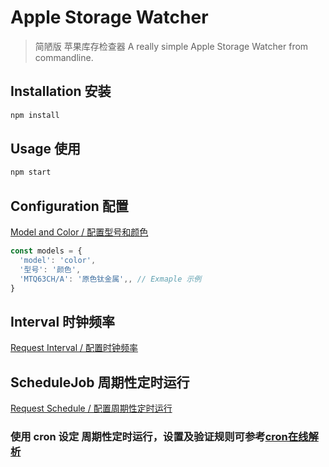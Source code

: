 # Apple Storage Watcher

> 简陋版 苹果库存检查器
> A really simple Apple Storage Watcher from commandline.

## Installation 安装

```bash
npm install
```

## Usage 使用

```bash
npm start
```

## Configuration 配置

[Model and Color / 配置型号和颜色](src/index.js#L9)

```javascript
const models = {
  'model': 'color',
  '型号': '颜色',
  'MTQ63CH/A': '原色钛金属',, // Exmaple 示例
}
```

## Interval 时钟频率

[Request Interval / 配置时钟频率](src/index.js#L64)

## ScheduleJob 周期性定时运行
[Request Schedule / 配置周期性定时运行](src/index.js#L150)

### 使用 cron 设定 周期性定时运行，设置及验证规则可参考[cron在线解析](https://cron.qqe2.com/)